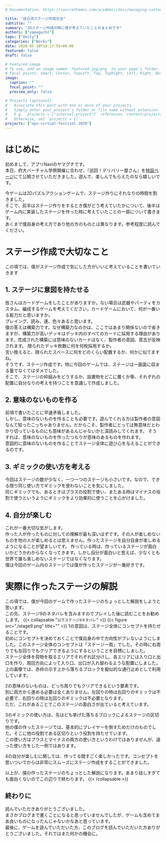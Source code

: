 ```yaml
---
# Documentation: https://sourcethemes.com/academic/docs/managing-content/

title: "自己流ステージ作成方法"
subtitle: ""
summary: "2Dステージ作成の時に僕が考えていたことのまとめです"
authors: ["yamaguchi"]
tags: ["Unity"]
categories: ["Works"]
date: 2020-05-30T10:17:55+09:00
featured: false
draft: false

# Featured image
# To use, add an image named `featured.jpg/png` to your page's folder.
# Focal points: Smart, Center, TopLeft, Top, TopRight, Left, Right, BottomLeft, Bottom, BottomRight.
image:
  caption: ""
  focal_point: ""
  preview_only: false

# Projects (optional).
#   Associate this post with one or more of your projects.
#   Simply enter your project's folder or file name without extension.
#   E.g. `projects = ["internal-project"]` references `content/project/deep-learning/index.md`.
#   Otherwise, set `projects = []`.
projects: ["opu-virtual-festival-2020"]
---
```

# はじめに  

初めまして、アプリNaviのヤマグチです。  
本日、府大バーチャル学祭開催に合わせ、『巡回！デリバリー屋さん』を[特設ページ](http://appnavi.html.xdomain.jp/index.html)にて公開させていただきました。遊んで、楽しんでもらえたのなら嬉しいです。  

今ゲームは2Dパズルアクションゲームで、ステージ作りにそれなりの時間を割きました。  
そこで、前半はステージ作りをするとき僕がどう考えていたかについて、後半はゲーム内に実装したステージを作った時に考えていたことの一部について書きます。  
あくまで僕自身の考え方であり他の方のものとは異なります。参考程度に読んでください。

# ステージ作成で大切なこと  

この項では、僕がステージ作成で気にした方がいいと考えていることを書いていきます

## 1. ステージに意図を持たせる  

皆さんはカードゲームをしたことがありますか。ない場合は武器やパーティをカスタム、編成するゲームを考えてください。カードゲームにおいて、何が一番いる能力だと思いますか。  
プレイング、読み、運、色々あると思います。  
僕の答えは構築力です。なぜ構築力なのかは、ここではあまり関係ないので省きますが、構築力が高いデッキはデッキ内のすべてのカードに採用する理由があります。完成された構築には意味のないカードはなく、製作者の意図、意志が反映されます。  限られたデッキ枚数に何を何枚採用するか。  
言い換えると、限られたスペースに何をどのくらい配置するか、何かに似てますね。  
そうです、ステージ作成です。特に今回のゲームでは、ステージは一画面に収まる量でなくてはダメでした。  
そこで、ステージの枠組みをどうするか、設置物をどこに置くか等、それぞれの配置に自分なりの考えを持つことを意識して作成しました。

## 2. 意味のないものを作る  

前項で書いたことに早速矛盾しました。  
しかし、意味のないものを作ることも必要です。遊んでくれる方は製作者の意図なんて知ったこっちゃありません。だからこそ、製作者にとっては無意味だとわかり切っているものにも意味があるんじゃないかと深読みしてくれます。  そうすれば、意味のないものを作ったつもりが意味のあるものを作れます。  
意図的に意味のないものを作ることでステージ全体に遊び心を与えることができるのです。

## 3. ギミックの使い方を考える  

今回はステージの数が少なく、一つ一つのステージも小さいです。なので、できる限り同じ使い方でギミックを使わないことを気にしました。  
同じギミックでも、あるときはプラスの役割で使い、またある時はマイナスの役割で使うというようにギミックをより効果的に使うことを心がけました。

## 4. 自分が楽しむ  

これが一番大切な気がします。  
作った人が作ったものに対しての理解が最も深いはずです。その人が楽しめないものを他の人が楽しめるとは思えません。作ったステージを自分自身が楽しめるようになることが望ましいです。  作っている時は、作っているステージが面白いかどうかわからなくなってきます。しかし自分が面白いと思えば、少なくとも世界で誰も楽しめないステージではなくなります。  
僕は今回のゲーム内のステージでは僕が作ったステージが一番好きです。

# 実際に作ったステージの解説  

この項では、僕が今回のゲームで作ったステージのちょっとした解説をしようと思います。  
この先、ステージ9のネタバレを含みますのでプレイした後に読むことをお勧めします。
{{< collapsable "`以下ステージ9ネタバレ`" >}}
{{< figure src="./stage9.png" title="" >}}
1の意図は、ステージ全体にコンセプトを持たせることです。  
初めにコンセプトを決めておくことで僕自身の中で方向性がブレないようにしました。このステージ全体のコンセプトは「ステージ一周」でした。その時に右周りでも左回りでもクリアできるようにするということを目標にしました。  
ステージ全体を荷物を取るエリアでそれぞれ区分けし、各エリアには入り口と出口を作り、周回方向によって入り口、出口が入れ替わるような配置にしました。  
上の画像では、赤枠の示す上から落ちるブロックを擬似的な通行止めとして利用しています。  

2の意味のないものは、どっち周りでもクリアできるという要素です。  
別に両方から進める必要は全くありません。左回りの時は右回りのギミックは不必要で、右回りの時は左回りのギミックは不必要となります。  
ただ、これがあることでこのステージの面白さが出ていると考えています。  

3のギミックの使い方は、先ほども挙げた落ちるブロックによるステージの区切りです。  
他の僕の作ったステージでは、基本的にプレイヤーを倒すためだけのものでした。そこに他の役割である区切りという役割を持たせています。  
この使い方はプラスとマイナスの両方の使い方というわけではありませんが、違った使い方をした一例ではあります。  

4の自分が楽しむに関しては、作ってる間すごく楽しかったです。コンセプトを思いついてからは非常にスムーズにステージ作成をすることができました。  

以上が、僕の作ったステージのちょっとした解説になります。あまり話しすぎても面白くないのでこの辺りで終わります。
{{< /collapsable >}}

## 終わりに  

読んでいただきありがとうございました。  
まさかブログまで書くことになると思っていませんでしたが、ゲームも含めてまあ良いものになったんじゃないかなあと思っています。  
最後に、ゲームを遊んでいただいた方、このブログを読んでいただいた方ありがとうございました。それではまた何かの機会に。
